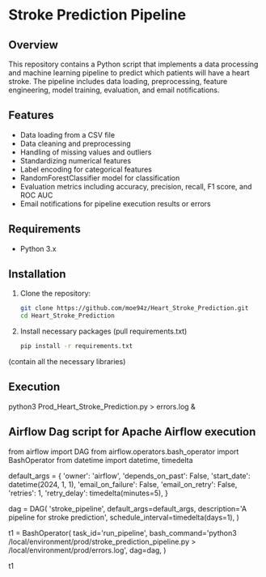 # Stroke Prediction Pipeline

## Overview

This repository contains a Python script that implements a data processing and machine learning pipeline to predict which patients will have a heart stroke. The pipeline includes data loading, preprocessing, feature engineering, model training, evaluation, and email notifications.

## Features

- Data loading from a CSV file
- Data cleaning and preprocessing
- Handling of missing values and outliers
- Standardizing numerical features
- Label encoding for categorical features
- RandomForestClassifier model for classification
- Evaluation metrics including accuracy, precision, recall, F1 score, and ROC AUC
- Email notifications for pipeline execution results or errors

## Requirements

- Python 3.x

## Installation

1. Clone the repository:
   ```bash
   git clone https://github.com/moe94z/Heart_Stroke_Prediction.git
   cd Heart_Stroke_Prediction
2. Install necessary packages (pull requirements.txt) 
   ```bash
   pip install -r requirements.txt

  (contain all the necessary libraries)

## Execution
python3 Prod_Heart_Stroke_Prediction.py > errors.log &

## Airflow Dag script for Apache Airflow execution
from airflow import DAG
from airflow.operators.bash_operator import BashOperator
from datetime import datetime, timedelta

default_args = {
    'owner': 'airflow',
    'depends_on_past': False,
    'start_date': datetime(2024, 1, 1),
    'email_on_failure': False,
    'email_on_retry': False,
    'retries': 1,
    'retry_delay': timedelta(minutes=5),
}

dag = DAG(
    'stroke_pipeline',
    default_args=default_args,
    description='A pipeline for stroke prediction',
    schedule_interval=timedelta(days=1),
)

t1 = BashOperator(
    task_id='run_pipeline',
    bash_command='python3 /local/environment/prod/stroke_prediction_pipeline.py > /local/environment/prod/errors.log',
    dag=dag,
)

t1







